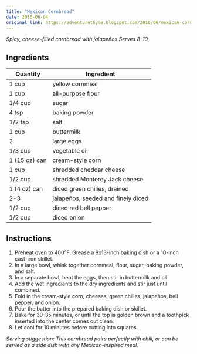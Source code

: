 ```yaml
---
title: "Mexican Cornbread"
date: 2010-06-04
original_link: https://adventurethyme.blogspot.com/2010/06/mexican-cornbread.html
---
```


_Spicy, cheese-filled cornbread with jalapeños_
_Serves 8-10_

## Ingredients

| Quantity | Ingredient |
| -------- | ---------- |
| 1 cup | yellow cornmeal |
| 1 cup | all-purpose flour |
| 1/4 cup | sugar |
| 4 tsp | baking powder |
| 1/2 tsp | salt |
| 1 cup | buttermilk |
| 2 | large eggs |
| 1/3 cup | vegetable oil |
| 1 (15 oz) can | cream-style corn |
| 1 cup | shredded cheddar cheese |
| 1/2 cup | shredded Monterey Jack cheese |
| 1 (4 oz) can | diced green chilies, drained |
| 2-3 | jalapeños, seeded and finely diced |
| 1/2 cup | diced red bell pepper |
| 1/2 cup | diced onion |

## Instructions

1. Preheat oven to 400°F. Grease a 9x13-inch baking dish or a 10-inch cast-iron skillet.
2. In a large bowl, whisk together cornmeal, flour, sugar, baking powder, and salt.
3. In a separate bowl, beat the eggs, then stir in buttermilk and oil.
4. Add the wet ingredients to the dry ingredients and stir just until combined.
5. Fold in the cream-style corn, cheeses, green chilies, jalapeños, bell pepper, and onion.
6. Pour the batter into the prepared baking dish or skillet.
7. Bake for 30-35 minutes, or until the top is golden brown and a toothpick inserted into the center comes out clean.
8. Let cool for 10 minutes before cutting into squares.

_Serving suggestion: This cornbread pairs perfectly with chili, or can be served as a side dish with any Mexican-inspired meal._
